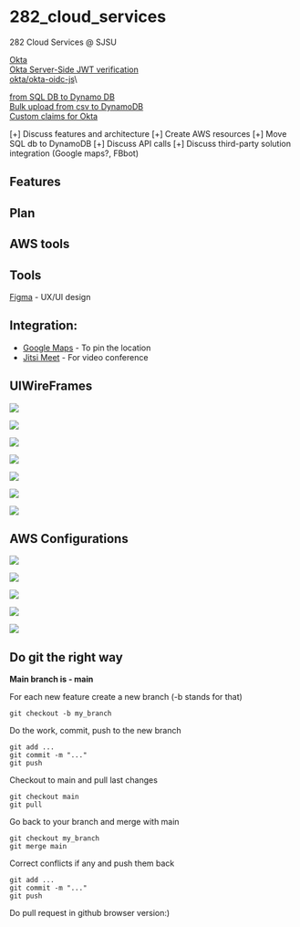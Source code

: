 # 282_cloud_services
282 Cloud Services @ SJSU

[Okta](https://developer.okta.com/code/react/okta_react_sign-in_widget/)\
[Okta Server-Side JWT verification](https://developer.okta.com/blog/2018/07/10/build-a-basic-crud-app-with-node-and-react)\
[okta/okta-oidc-js](https://github.com/okta/okta-oidc-js/tree/master/packages/jwt-verifier)\

[from SQL DB to Dynamo DB](https://aws.amazon.com/dms/?nc=bc&pg=pr)\
[Bulk upload from csv to DynamoDB](https://aws.amazon.com/blogs/database/implementing-bulk-csv-ingestion-to-amazon-dynamodb/)\
[Custom claims for Okta](https://support.okta.com/help/s/article/How-to-add-custom-attributes-of-user-profile-as-claims-in-token?language=en_US)


 [+] Discuss features and architecture
 [+] Create AWS resources
 [+] Move SQL db to DynamoDB
 [+] Discuss API calls
 [+] Discuss third-party solution integration (Google maps?, FBbot)

## Features

## Plan

## AWS tools



## Tools

[Figma](https://www.figma.com/) - UX/UI design

## Integration:
* [Google Maps](https://developers.google.com/maps) - To pin the location
* [Jitsi Meet](https://meet.jit.si/) - For video conference




## UIWireFrames

![](UIViews/ProfilePage.png)

![](UIViews/VideoPage.png)

![](UIViews/VideoCall.png)

![](UIViews/Maps.png)

![](UIViews/AdminOverview.png)

![](UIViews/AdminHistory.png)

![](UIViews/AdminSearch.png)

## AWS Configurations

![](UIViews/Amplify.png)

![](UIViews/Gateway.png)

![](UIViews/Lambda.png)

![](UIViews/Dynamodb.png)

![](UIViews/CloudWatch.png)


## Do git the right way

**Main branch is - main**

For each new feature create a new branch (-b stands for that)
```
git checkout -b my_branch
```

Do the work, commit, push to the new branch

```
git add ...
git commit -m "..."
git push
```

Checkout to main and pull last changes
```
git checkout main
git pull
```

Go back to your branch and merge with main
```
git checkout my_branch
git merge main
```
Correct conflicts if any and push them back
```
git add ...
git commit -m "..."
git push
```

Do pull request in github browser version:)

